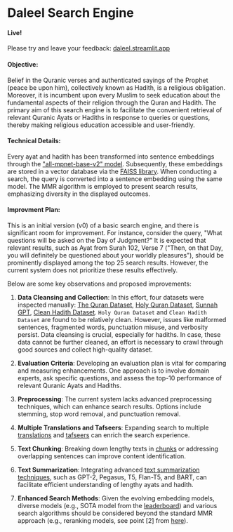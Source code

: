 # Daleel Search Engine

#### Live!
Please try and leave your feedback: [daleel.streamlit.app](https://daleel.streamlit.app/)
#### Objective: 
Belief in the Quranic verses and authenticated sayings of the Prophet (peace be upon him), collectively known as Hadith, is a religious obligation. Moreover, it is incumbent upon every Muslim to seek education about the fundamental aspects of their religion through the Quran and Hadith. The primary aim of this search engine is to facilitate the convenient retrieval of relevant Quranic Ayats or Hadiths in response to queries or questions, thereby making religious education accessible and user-friendly.

#### Technical Details:
Every ayat and hadith has been transformed into sentence embeddings through the ["all-mpnet-base-v2" model](https://huggingface.co/sentence-transformers/all-mpnet-base-v2). Subsequently, these embeddings are stored in a vector database via the [FAISS library](https://python.langchain.com/docs/integrations/vectorstores/faiss). When conducting a search, the query is converted into a sentence embedding using the same model. The MMR algorithm is employed to present search results, emphasizing diversity in the displayed outcomes.

#### Improvment Plan:
This is an initial version (v0) of a basic search engine, and there is significant room for improvement. For instance, consider the query, "What questions will be asked on the Day of Judgment?" It is expected that relevant results, such as Ayat from Surah 102, Verse 7 ("Then, on that Day, you will definitely be questioned about your worldly pleasures"), should be prominently displayed among the top 25 search results. However, the current system does not prioritize these results effectively.

Below are some key observations and proposed improvements:

1. **Data Cleansing and Collection**: In this effort, four datasets were inspected manually: [The Quran Dataset](https://www.kaggle.com/datasets/imrankhan197/the-quran-dataset/), [Holy Quran Dataset](https://www.kaggle.com/datasets/uzairadamjee/holy-quran-dataset), [Sunnah GPT](https://drive.google.com/drive/folders/1UW9Spm7_lVBuV8GMsG4LYwmZPsrHKfh2?usp=sharing), [Clean Hadith Dataset](https://www.kaggle.com/datasets/fahd09/hadith-dataset). `Holy Quran Dataset` and  `Clean Hadith Dataset` are found to be relatively clean. However, issues like malformed sentences, fragmented words, punctuation misuse, and verbosity persist. Data cleansing is crucial, especially for hadiths. In case, these data cannot be further cleaned, an effort is necessary to crawl through good sources and collect high-quality dataset.

2. **Evaluation Criteria**: Developing an evaluation plan is vital for comparing and measuring enhancements. One approach is to involve domain experts, ask specific questions, and assess the top-10 performance of relevant Quranic Ayats and Hadiths.

3. **Preprocessing**: The current system lacks advanced preprocessing techniques, which can enhance search results. Options include stemming, stop word removal, and punctuation removal.

4. **Multiple Translations and Tafseers**: Expanding search to multiple [translations](https://huggingface.co/datasets/tarteel-ai/quran-tafsir) and [tafseers](https://www.kaggle.com/code/alizahidraja/quran-nlp/input?select=Quran_English_with_Tafseer.csv) can enrich the search experience.

5. **Text Chunking**: Breaking down lengthy texts in [chunks](https://python.langchain.com/docs/modules/data_connection/document_transformers/text_splitters/recursive_text_splitter) or addressing overlapping sentences can improve content identification.

6. **Text Summarization**: Integrating advanced [text summarization techniques](https://huggingface.co/learn/nlp-course/chapter7/5?fw=pt#models-for-text-summarization), such as GPT-2, Pegasus, T5, Flan-T5, and BART, can facilitate efficient understanding of lengthy ayats and hadith.

7. **Enhanced Search Methods**: Given the evolving embedding models, diverse models (e.g., SOTA model from the [leaderboard](https://huggingface.co/spaces/mteb/leaderboard)) and various search algorithms should be considered beyond the standard MMR approach (e.g., reranking models, see point [2] from [here](https://huggingface.co/BAAI/bge-base-en-v1.5#model-list)).
